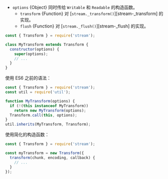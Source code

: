 
* `options` {Object} 同时传给 `Writable` 和 `Readable` 的构造函数。
  * `transform` {Function} 对 [`stream._transform()`][stream-_transform] 的实现。
  * `flush` {Function} 对 [`stream._flush()`][stream-_flush] 的实现。

<!-- eslint-disable no-useless-constructor -->
```js
const { Transform } = require('stream');

class MyTransform extends Transform {
  constructor(options) {
    super(options);
    // ...
  }
}
```

使用 ES6 之前的语法：

```js
const { Transform } = require('stream');
const util = require('util');

function MyTransform(options) {
  if (!(this instanceof MyTransform))
    return new MyTransform(options);
  Transform.call(this, options);
}
util.inherits(MyTransform, Transform);
```

使用简化的构造函数：

```js
const { Transform } = require('stream');

const myTransform = new Transform({
  transform(chunk, encoding, callback) {
    // ...
  }
});
```

